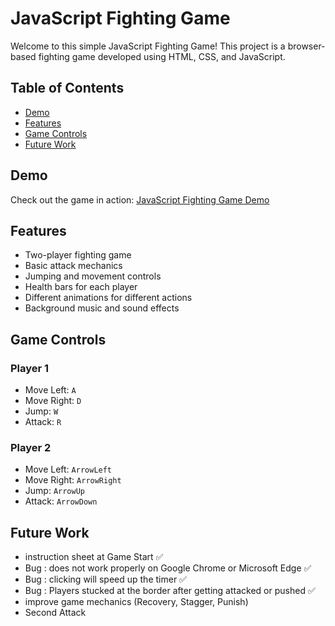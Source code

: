 # JavaScript Fighting Game

Welcome to this simple JavaScript Fighting Game! This project is a browser-based fighting game developed using HTML, CSS, and JavaScript.

## Table of Contents

- [Demo](#demo)
- [Features](#features)
- [Game Controls](#game-controls)
- [Future Work](#future-work)

## Demo

Check out the game in action: [JavaScript Fighting Game Demo](https://gameproject-js-html-css.netlify.app/)

## Features

- Two-player fighting game
- Basic attack mechanics
- Jumping and movement controls
- Health bars for each player
- Different animations for different actions
- Background music and sound effects

## Game Controls

### Player 1

- Move Left: `A`
- Move Right: `D`
- Jump: `W`
- Attack: `R`

### Player 2

- Move Left: `ArrowLeft`
- Move Right: `ArrowRight`
- Jump: `ArrowUp`
- Attack: `ArrowDown`

## Future Work

- instruction sheet at Game Start ✅
- Bug : does not work properly on Google Chrome or Microsoft Edge ✅
- Bug : clicking will speed up the timer ✅
- Bug : Players stucked at the border after getting attacked or pushed ✅
- improve game mechanics (Recovery, Stagger, Punish)
- Second Attack
